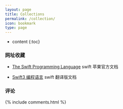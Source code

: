 ```yaml
---
layout: page
title: Collections
permalink: /collection/
icon: bookmark
type: page
---
```


* content
{:toc}

###  网址收藏

* [The Swift Programming Language](https://swift.org/)
  swift 苹果官方文档

* [Swift3 编程语言](https://www.cnswift.org/)
  swift 翻译版文档

###  评论

{% include comments.html %}
